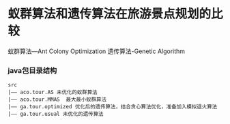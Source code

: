 # 蚁群算法和遗传算法在旅游景点规划的比较
蚁群算法—Ant Colony Optimization
遗传算法-Genetic Algorithm

### java包目录结构
    src
    |—— aco.tour.AS 未优化的蚁群算法
    |—— aco.tour.MMAS  最大最小蚁群算法
    |—— ga.tour.optimized 优化后的遗传算法，结合贪心算法优化，准备加入模拟退火算法
    |—— ga.tour.usual 未优化的遗传算法
